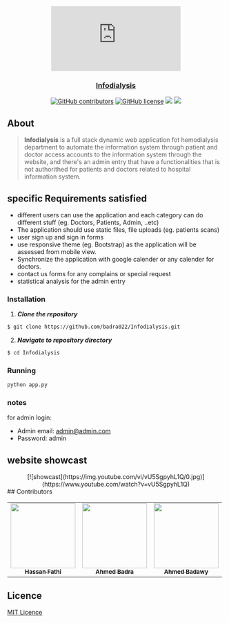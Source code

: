 <div align="center">
<a href="https://github.com/badra022/Infodialysis" rel="noopener">
  
  ![Component 16](https://files.fm/thumb_show.php?i=7r5pqn65q)


</div>

<h3 align="center">Infodialysis</h3>

<div align="center">
  
  [![GitHub contributors](https://img.shields.io/github/contributors/badra022/Infodialysis)](https://github.com/badra022/Infodialysis/contributors)
  [![GitHub license](https://img.shields.io/github/license/badra022/Infodialysis)](https://github.com/badra022/Infodialysis/blob/master/LICENSE)
  <img src="https://img.shields.io/github/languages/count/badra022/Infodialysis" />
  <img src="https://img.shields.io/github/languages/code-size/badra022/Infodialysis" />


</div>

## About
> **Infodialysis** is a full stack dynamic web application fot hemodialysis department to automate the information system through patient and doctor access accounts to the information system through the website, and there's an admin entry that have a functionalities that is not authorithed for patients and doctors related to hospital information system.

## specific Requirements satisfied

* different users can use the application and each category can do different stuff (eg. Doctors, Patients, Admin, ..etc)
* The application should use static files, file uploads (eg. patients scans)
* user sign up and sign in forms
* use responsive theme (eg. Bootstrap) as the application will be assessed from mobile view.
* Synchronize the application with google calender or any calender for doctors.
* contact us forms for any complains or special request
* statistical analysis for the admin entry

### Installation

1. **_Clone the repository_**

```sh
$ git clone https://github.com/badra022/Infodialysis.git
```
2. **_Navigate to repository directory_**
```sh
$ cd Infodialysis
```
### Running
```sh
python app.py
```
### notes
for admin login:
* Admin email: admin@admin.com
* Password: admin

## website showcast
<div align="center">
[![showcast](https://img.youtube.com/vi/vU5SgpyhL1Q/0.jpg)](https://www.youtube.com/watch?v=vU5SgpyhL1Q)
</div>
## Contributors
<table>
  <tr>
    <td align="center"><a href="https://github.com/HassanFathi100"><img src="https://avatars.githubusercontent.com/u/61596110?s=460&u=775475ace6b84f1f7168562f7a05d514708186fd&v=4" width="150px;" alt=""/><br /><sub><b>Hassan Fathi</b></sub></a><br /></td>
     <td align="center"><a href="https://github.com/badra022"><img src="https://avatars.githubusercontent.com/u/42746335?s=400&u=e4e265df9b892c61228ffbd1c81b37edb36c1c85&v=4" width="150px;" alt=""/><br /><sub><b>Ahmed Badra</b></sub></a><br /></td>
     <td align="center"><a href="https://github.com/ahmedelbadawy"><img src="https://avatars.githubusercontent.com/u/61471534?s=460&u=9b265929322b5f796c581d311c8a837ac699dbbd&v=4" width="150px;" alt=""/><br /><sub><b>Ahmed Badawy</b></sub></a><br /></td>
  </tr>
 </table>

## Licence
[MIT Licence](https://github.com/badra022/Infodialysis/blob/master/LICENSE)
